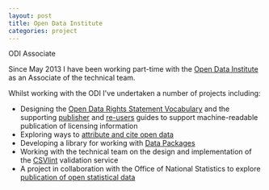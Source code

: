 ```yaml
---
layout: post
title: Open Data Institute
categories: project
---
```

ODI Associate

Since May 2013 I have been working part-time with the [Open Data Institute](http://theodi.org) as an Associate of the technical team.

Whilst working with the ODI I've undertaken a number of projects including:

* Designing the [Open Data Rights Statement Vocabulary](http://schema.theodi.org/odrs/) and the supporting [publisher](http://theodi.org/guides/publishers-guide-open-data-licensing) and [re-users](http://theodi.org/guides/odrs-reusers-guide) guides to support machine-readable publication of licensing information
* Exploring ways to [attribute and cite open data](http://hat-tip.herokuapp.com/)
* Developing a library for working with [Data Packages](https://github.com/theodi/datapackage.rb)
* Working with the technical team on the design and implementation of the [CSVlint](http://csvlint.io) validation service
* A project in collaboration with the Office of National Statistics to explore [publication of open statistical data](http://theodi.org/blog/publishing-open-statistical-data)


